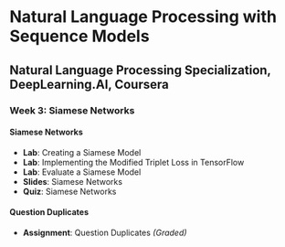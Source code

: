# Natural Language Processing with Sequence Models

## Natural Language Processing Specialization, DeepLearning.AI, Coursera

### Week 3: Siamese Networks

#### Siamese Networks

- **Lab**: Creating a Siamese Model
- **Lab**: Implementing the Modified Triplet Loss in TensorFlow
- **Lab**: Evaluate a Siamese Model
- **Slides**: Siamese Networks
- **Quiz**: Siamese Networks

#### Question Duplicates

- **Assignment**: Question Duplicates *(Graded)*
